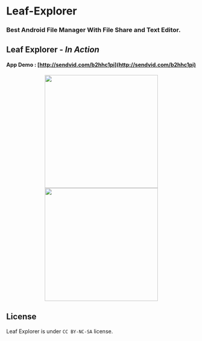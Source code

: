 # Leaf-Explorer
### Best Android File Manager With File Share and Text Editor.

## Leaf Explorer - *In Action*

#### App Demo : [http://sendvid.com/b2hhc1pi](http://sendvid.com/b2hhc1pi)<br>

<p align="center">
<img src = "https://github.com/Shiv-Shambhu/Leaf-Explorer/blob/main/PicsArt_12-30-08.55.47.jpg" width = "300"><img src = "https://github.com/Shiv-Shambhu/Leaf-Explorer/blob/main/PicsArt_12-28-05.29.55.jpg" width = "300">
</p>



## License
Leaf Explorer is under `CC BY-NC-SA` license.
